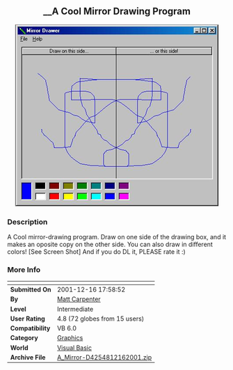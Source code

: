 ﻿<div align="center">

## \_\_A Cool Mirror Drawing Program

<img src="PIC20011216218572372.jpg">
</div>

### Description

A Cool mirror-drawing program. Draw on one side of the drawing box, and it makes an oposite copy on the other side. You can also draw in different colors! [See Screen Shot] And if you do DL it, PLEASE rate it :)
 
### More Info
 


<span>             |<span>
---                |---
**Submitted On**   |2001-12-16 17:58:52
**By**             |[Matt Carpenter](https://github.com/Planet-Source-Code/PSCIndex/blob/master/ByAuthor/matt-carpenter.md)
**Level**          |Intermediate
**User Rating**    |4.8 (72 globes from 15 users)
**Compatibility**  |VB 6\.0
**Category**       |[Graphics](https://github.com/Planet-Source-Code/PSCIndex/blob/master/ByCategory/graphics__1-46.md)
**World**          |[Visual Basic](https://github.com/Planet-Source-Code/PSCIndex/blob/master/ByWorld/visual-basic.md)
**Archive File**   |[A\_Mirror\-D4254812162001\.zip](https://github.com/Planet-Source-Code/matt-carpenter-a-cool-mirror-drawing-program__1-29857/archive/master.zip)








